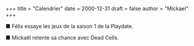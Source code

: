 +++
title = "Calendrier"
date = 2000-12-31
draft = false
author = "Mickael"
+++ 

■ Félix essaye les jeux de la saison 1 de la Playdate.

■ Mickaël retente sa chance avec Dead Cells.